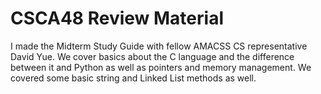 # CSCA48 Review Material
I made the Midterm Study Guide with fellow AMACSS CS representative David Yue. We cover basics about the C language and the difference
between it and Python as well as pointers and memory management. We covered some basic string and Linked List methods as well.
